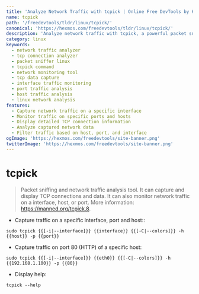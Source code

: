 ```yaml
---
title: 'Analyze Network Traffic with tcpick | Online Free DevTools by Hexmos'
name: tcpick
path: '/freedevtools/tldr/linux/tcpick/'
canonical: 'https://hexmos.com/freedevtools/tldr/linux/tcpick/'
description: 'Analyze network traffic with tcpick, a powerful packet sniffing and network analysis tool. Capture and display TCP connections and data with ease. Free online tool, no registration required.'
category: linux
keywords:
  - network traffic analyzer
  - tcp connection analyzer
  - packet sniffer linux
  - tcpick command
  - network monitoring tool
  - tcp data capture
  - interface traffic monitoring
  - port traffic analysis
  - host traffic analysis
  - linux network analysis
features:
  - Capture network traffic on a specific interface
  - Monitor traffic on specific ports and hosts
  - Display detailed TCP connection information
  - Analyze captured network data
  - Filter traffic based on host, port, and interface
ogImage: 'https://hexmos.com/freedevtools/site-banner.png'
twitterImage: 'https://hexmos.com/freedevtools/site-banner.png'
---
```


# tcpick

> Packet sniffing and network traffic analysis tool.
> It can capture and display TCP connections and data. It can also monitor network traffic on a interface, host, or port.
> More information: <https://manned.org/tcpick.8>.

- Capture traffic on a specific interface, port and host::

`sudo tcpick {{[-i|--interface]}} {{interface}} {{[-C|--colors]}} -h {{host}} -p {{port}}`

- Capture traffic on port 80 (HTTP) of a specific host:

`sudo tcpick {{[-i|--interface]}} {{eth0}} {{[-C|--colors]}} -h {{192.168.1.100}} -p {{80}}`

- Display help:

`tcpick --help`
